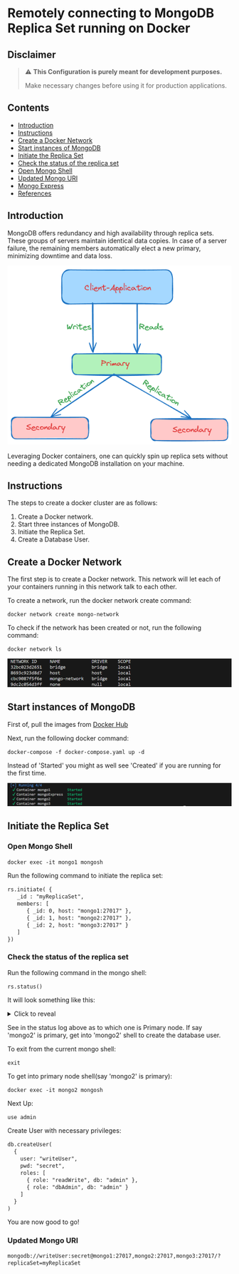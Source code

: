 # Remotely connecting to MongoDB Replica Set running on Docker

## Disclaimer
> :warning: **This Configuration is purely meant for development purposes.**
> 
> Make necessary changes before using it for production applications. 

## Contents
* [Introduction](#introduction)
* [Instructions](#instructions)
* [Create a Docker Network](#create-a-docker-network)
* [Start instances of MongoDB](#start-instances-of-mongodb)
* [Initiate the Replica Set](#initiate-the-replica-set)
* [Check the status of the replica set](#check-the-status-of-the-replica-set)
* [Open Mongo Shell](#open-mongo-shell)
* [Updated Mongo URI](#updated-mongo-uri)
* [Mongo Express](#mongo-express)
* [References](#references)


## Introduction
MongoDB offers redundancy and high availability through replica sets. These groups of servers maintain identical data copies. In case of a server failure, the remaining members automatically elect a new primary, minimizing downtime and data loss.

![MongoDB Cluster/Replica Set](./Assets/mongo-replica.png)

Leveraging Docker containers, one can quickly spin up replica sets without needing a dedicated MongoDB installation on your machine.


## Instructions
The steps to create a docker cluster are as follows:
  1. Create a Docker network.
  2. Start three instances of MongoDB.
  3. Initiate the Replica Set.
  4. Create a Database User.

## Create a Docker Network
The first step is to create a Docker network. This network will let each of your containers running in this network talk to each other.

To create a network, run the docker network create command:
```
docker network create mongo-network
```

To check if the network has been created or not, run the following command:
```
docker network ls
```

![Screenshot of the list of docker networks](./Assets/docker-network.png)



## Start instances of MongoDB
First of, pull the images from [Docker Hub](https://hub.docker.com/)

Next, run the following docker command:
```
docker-compose -f docker-compose.yaml up -d
```

Instead of 'Started' you might as well see 'Created' if you are running for the first time.

![Screenshot of the list of containers](./Assets/containers.png)


## Initiate the Replica Set

### Open Mongo Shell
```
docker exec -it mongo1 mongosh
```
Run the following command to initiate the replica set:
```
rs.initiate( {
   _id : "myReplicaSet",
   members: [
      { _id: 0, host: "mongo1:27017" },
      { _id: 1, host: "mongo2:27017" },
      { _id: 2, host: "mongo3:27017" }
   ]
})
```


### Check the status of the replica set
Run the following command in the mongo shell:
```
rs.status()
```
It will look something like this:

<details>
  <summary>Click to reveal</summary>
  
```
{
  set: 'myReplicaSet',
  date: ISODate("2023-12-15T18:41:56.010Z"),
  myState: 2,
  term: Long("2"),
  syncSourceHost: 'mongo3:27017',
  syncSourceId: 2,
  heartbeatIntervalMillis: Long("2000"),
  majorityVoteCount: 2,
  writeMajorityCount: 2,
  votingMembersCount: 3,
  writableVotingMembersCount: 3,
  optimes: {
    lastCommittedOpTime: { ts: Timestamp({ t: 1702665709, i: 1 }), t: Long("2") },
    lastCommittedWallTime: ISODate("2023-12-15T18:41:49.912Z"),
    readConcernMajorityOpTime: { ts: Timestamp({ t: 1702665709, i: 1 }), t: Long("2") },
    appliedOpTime: { ts: Timestamp({ t: 1702665709, i: 1 }), t: Long("2") },
    durableOpTime: { ts: Timestamp({ t: 1702665709, i: 1 }), t: Long("2") },
    lastAppliedWallTime: ISODate("2023-12-15T18:41:49.912Z"),
    lastDurableWallTime: ISODate("2023-12-15T18:41:49.912Z")
  },
  lastStableRecoveryTimestamp: Timestamp({ t: 1702665649, i: 1 }),
  electionParticipantMetrics: {
    votedForCandidate: true,
    electionTerm: Long("2"),
    lastVoteDate: ISODate("2023-12-15T18:40:09.903Z"),
    electionCandidateMemberId: 2,
    voteReason: '',
    lastAppliedOpTimeAtElection: { ts: Timestamp({ t: 1702648984, i: 1 }), t: Long("1") },
    maxAppliedOpTimeInSet: { ts: Timestamp({ t: 1702648984, i: 1 }), t: Long("1") },
    priorityAtElection: 1,
    newTermStartDate: ISODate("2023-12-15T18:40:09.933Z"),
    newTermAppliedDate: ISODate("2023-12-15T18:40:10.024Z")
  },
  members: [
    {
      _id: 0,
      name: 'mongo1:27017',
      health: 1,
      state: 2,
      stateStr: 'SECONDARY',
      uptime: 122,
      optime: { ts: Timestamp({ t: 1702665709, i: 1 }), t: Long("2") },
      optimeDate: ISODate("2023-12-15T18:41:49.000Z"),
      lastAppliedWallTime: ISODate("2023-12-15T18:41:49.912Z"),
      lastDurableWallTime: ISODate("2023-12-15T18:41:49.912Z"),
      syncSourceHost: 'mongo3:27017',
      syncSourceId: 2,
      infoMessage: '',
      configVersion: 1,
      configTerm: 2,
      self: true,
      lastHeartbeatMessage: ''
    },
    {
      _id: 1,
      name: 'mongo2:27017',
      health: 1,
      state: 2,
      stateStr: 'SECONDARY',
      uptime: 117,
      optime: { ts: Timestamp({ t: 1702665709, i: 1 }), t: Long("2") },
      optimeDurable: { ts: Timestamp({ t: 1702665709, i: 1 }), t: Long("2") },
      optimeDate: ISODate("2023-12-15T18:41:49.000Z"),
      optimeDurableDate: ISODate("2023-12-15T18:41:49.000Z"),
      lastAppliedWallTime: ISODate("2023-12-15T18:41:49.912Z"),
      lastDurableWallTime: ISODate("2023-12-15T18:41:49.912Z"),
      lastHeartbeat: ISODate("2023-12-15T18:41:54.509Z"),
      lastHeartbeatRecv: ISODate("2023-12-15T18:41:55.986Z"),
      pingMs: Long("0"),
      lastHeartbeatMessage: '',
      syncSourceHost: 'mongo3:27017',
      syncSourceId: 2,
      infoMessage: '',
      configVersion: 1,
      configTerm: 2
    },
    {
      _id: 2,
      name: 'mongo3:27017',
      health: 1,
      state: 1,
      stateStr: 'PRIMARY',
      uptime: 117,
      optime: { ts: Timestamp({ t: 1702665709, i: 1 }), t: Long("2") },
      optimeDurable: { ts: Timestamp({ t: 1702665709, i: 1 }), t: Long("2") },
      optimeDate: ISODate("2023-12-15T18:41:49.000Z"),
      optimeDurableDate: ISODate("2023-12-15T18:41:49.000Z"),
      lastAppliedWallTime: ISODate("2023-12-15T18:41:49.912Z"),
      lastDurableWallTime: ISODate("2023-12-15T18:41:49.912Z"),
      lastHeartbeat: ISODate("2023-12-15T18:41:55.990Z"),
      lastHeartbeatRecv: ISODate("2023-12-15T18:41:55.988Z"),
      pingMs: Long("0"),
      lastHeartbeatMessage: '',
      syncSourceHost: '',
      syncSourceId: -1,
      infoMessage: '',
      electionTime: Timestamp({ t: 1702665609, i: 1 }),
      electionDate: ISODate("2023-12-15T18:40:09.000Z"),
      configVersion: 1,
      configTerm: 2
    }
  ],
  ok: 1,
  '$clusterTime': {
    clusterTime: Timestamp({ t: 1702665709, i: 1 }),
    signature: {
      hash: Binary.createFromBase64("AAAAAAAAAAAAAAAAAAAAAAAAAAA=", 0),
      keyId: Long("0")
    }
  },
  operationTime: Timestamp({ t: 1702665709, i: 1 })
}
```
</details>

See in the status log above as to which one is Primary node. If say 'mongo2' is primary, get into 'mongo2' shell to create the database user.

To exit from the current mongo shell:
```
exit
```

To get into primary node shell(say 'mongo2' is primary):
```
docker exec -it mongo2 mongosh
```
Next Up:
```
use admin
```
Create User with necessary privileges:
```
db.createUser(
  {
    user: "writeUser",
    pwd: "secret",
    roles: [
      { role: "readWrite", db: "admin" },
      { role: "dbAdmin", db: "admin" }
    ]
  }
)
```
You are now good to go!

### Updated Mongo URI
```
mongodb://writeUser:secret@mongo1:27017,mongo2:27017,mongo3:27017/?replicaSet=myReplicaSet
```
